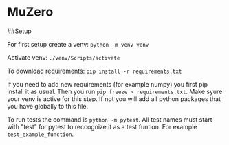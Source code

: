 # MuZero


##Setup 

For first setup create a venv: `python -m venv venv`

Activate venv: `./venv/Scripts/activate`

To download requirements: `pip install -r requirements.txt`

If you need to add new requirements (for example numpy) you first pip install it as usual. Then you run `pip freeze > requirements.txt`. Make syure your venv is active for this step. If not you will add all python packages that you have globally to this file.  

To run tests the command is `python -m pytest`. All test names must start with "test" for pytest to reccognize it as a test funtion. For example `test_example_function`.
